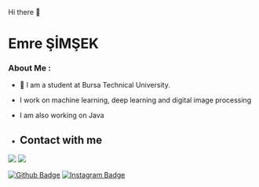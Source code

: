 Hi there 👋

<h1>Emre ŞİMŞEK</h1>

### About Me :
 
  - :school: I am a student at Bursa Technical University.
  - I work on machine learning, deep learning and digital image processing
  - I am also working on Java

   
   - <h2>Contact with me</h2>
<a href = "mailto:emre0816s@gmail.com"><img src="https://img.shields.io/badge/-Gmail-%23333?style=for-the-badge&logo=gmail&logoColor=white" target="_blank"></a>
<a href="https://www.linkedin.com/in/emree-simsek/" target="_blank"><img src="https://img.shields.io/badge/-LinkedIn-%230077B5?style=for-the-badge&logo=linkedin&logoColor=white" target="_blank"></a>


[![Github Badge](https://img.shields.io/badge/-Github-000?style=quare&labelColor=000&logo=Github&logoColor=white&link=link)](https://github.com/EmreSimseek) 
[![Instagram Badge](https://img.shields.io/badge/-Instagram-C13584?style=flat-quare&labelColor=C13584&logo=instagram&logoColor=white&link=link)](https://www.instagram.com/emre.simsek08/) 

